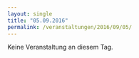 ```yaml
---
layout: single
title: "05.09.2016"
permalink: /veranstaltungen/2016/09/05/
---
```


Keine Veranstaltung an diesem Tag.
